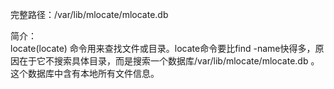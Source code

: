 完整路径：/var/lib/mlocate/mlocate.db

简介：  
locate(locate) 命令用来查找文件或目录。locate命令要比find -name快得多，原因在于它不搜索具体目录，而是搜索一个数据库/var/lib/mlocate/mlocate.db 。这个数据库中含有本地所有文件信息。
